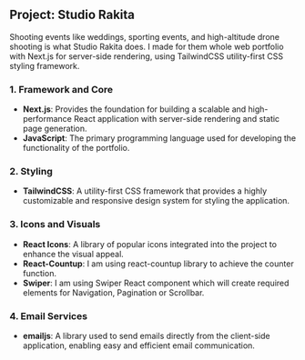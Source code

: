 ## Project: Studio Rakita

Shooting events like weddings, sporting events, and high-altitude drone shooting is what Studio Rakita does. I made for them whole web portfolio with Next.js for server-side rendering, using TailwindCSS utility-first CSS styling framework.

### 1. **Framework and Core**

- **Next.js**: Provides the foundation for building a scalable and high-performance React application with server-side rendering and static page generation.
- **JavaScript**: The primary programming language used for developing the functionality of the portfolio.

### 2. **Styling**

- **TailwindCSS**: A utility-first CSS framework that provides a highly customizable and responsive design system for styling the application.

### 3. **Icons and Visuals**

- **React Icons**: A library of popular icons integrated into the project to enhance the visual appeal.
- **React-Countup**: I am using react-countup library to achieve the counter function.
- **Swiper**: I am using Swiper React component which will create required elements for Navigation, Pagination or Scrollbar.

### 4. **Email Services**

- **emailjs**: A library used to send emails directly from the client-side application, enabling easy and efficient email communication.
